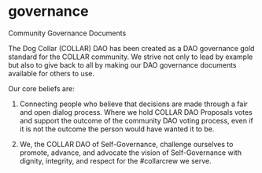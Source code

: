 # governance
Community Governance Documents

The Dog Collar (COLLAR) DAO has been created as a DAO governance gold standard for the COLLAR community. We strive not only to lead by example but also to give back to all by making our DAO governance documents available for others to use.

Our core beliefs are:

  1) Connecting people who believe that decisions are made through a fair and open dialog process.  Where we hold COLLAR DAO Proposals votes and support the outcome of the community DAO voting process, even if it is not the outcome the person would have wanted it to be.
  
  2) We, the COLLAR DAO of Self-Governance, challenge ourselves to promote, advance, and advocate the vision of Self-Governance with dignity, integrity, and respect for the #collarcrew we serve.
